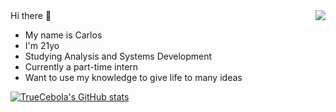 <img align="right" src="https://www.meme-arsenal.com/memes/3f617652c8b3fdb21bcefc67020cb45c.jpg">
Hi there 👋

- My name is Carlos
- I'm 21yo
- Studying Analysis and Systems Development
- Currently a part-time intern
- Want to use my knowledge to give life to many ideas

[![TrueCebola's GitHub stats](https://github-readme-stats.vercel.app/api?username=TrueCebola)](https://github.com/anuraghazra/github-readme-stats)
